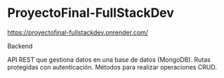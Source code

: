 # ProyectoFinal-FullStackDev

https://proyectofinal-fullstackdev.onrender.com/


Backend

API REST que gestiona datos en una base de datos (MongoDB).
Rutas protegidas con autenticación.
Métodos para realizar operaciones CRUD.